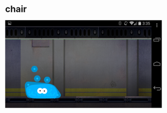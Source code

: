 chair
=====
![screenshot](https://raw.githubusercontent.com/edvorg/chair/master/screenshot.png "screenshot")
